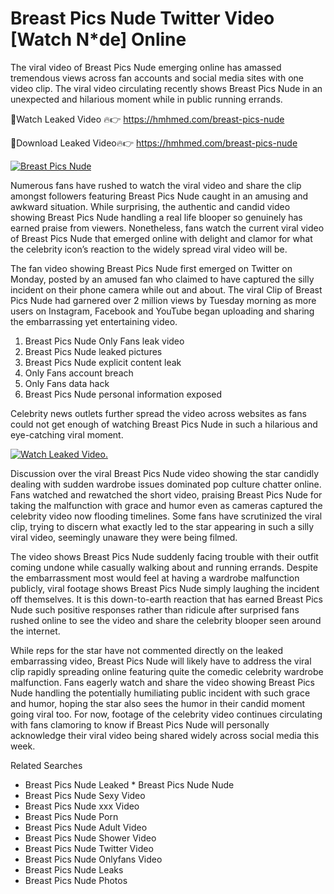 ﻿# Breast Pics Nude Twitter Video [Watch N*de] Online

The viral video of ﻿Breast Pics Nude emerging online has amassed tremendous views across fan accounts and social media sites with one video clip. The viral video circulating recently shows ﻿Breast Pics Nude in an unexpected and hilarious moment while in public running errands. 

🔴Watch Leaked Video 🔥👉  https://hmhmed.com/breast-pics-nude 

🔴Download Leaked Video🔥👉  https://hmhmed.com/breast-pics-nude 

[![Breast Pics Nude](https://i.imgur.com/dJHk4Zq.gif)](https://hmhmed.com/breast-pics-nude)

Numerous fans have rushed to watch the viral video and share the clip amongst followers featuring ﻿Breast Pics Nude caught in an amusing and awkward situation. While surprising, the authentic and candid video showing ﻿Breast Pics Nude handling a real life blooper so genuinely has earned praise from viewers. Nonetheless, fans watch the current viral video of ﻿Breast Pics Nude that emerged online with delight and clamor for what the celebrity icon’s reaction to the widely spread viral video will be.

The fan video showing ﻿Breast Pics Nude first emerged on Twitter on Monday, posted by an amused fan who claimed to have captured the silly incident on their phone camera while out and about. The viral Clip of ﻿Breast Pics Nude had garnered over 2 million views by Tuesday morning as more users on Instagram, Facebook and YouTube began uploading and sharing the embarrassing yet entertaining video. 

1. ﻿Breast Pics Nude Only Fans leak video
2. ﻿Breast Pics Nude leaked pictures
3. ﻿Breast Pics Nude explicit content leak
4. Only Fans account breach
5. Only Fans data hack
6. ﻿Breast Pics Nude personal information exposed

Celebrity news outlets further spread the video across websites as fans could not get enough of watching ﻿Breast Pics Nude in such a hilarious and eye-catching viral moment. 

[![Watch Leaked Video.](https://miro.medium.com/v2/resize:fit:828/format:webp/1*cilzJN44JGOrTw9NJCrNHA.gif "Watch Leaked Video")](https://hmhmed.com/breast-pics-nude)

Discussion over the viral ﻿Breast Pics Nude video showing the star candidly dealing with sudden wardrobe issues dominated pop culture chatter online. Fans watched and rewatched the short video, praising ﻿Breast Pics Nude for taking the malfunction with grace and humor even as cameras captured the celebrity video now flooding timelines. Some fans have scrutinized the viral clip, trying to discern what exactly led to the star appearing in such a silly viral video, seemingly unaware they were being filmed.

The video shows ﻿Breast Pics Nude suddenly facing trouble with their outfit coming undone while casually walking about and running errands. Despite the embarrassment most would feel at having a wardrobe malfunction publicly, viral footage shows ﻿Breast Pics Nude simply laughing the incident off themselves. It is this down-to-earth reaction that has earned ﻿Breast Pics Nude such positive responses rather than ridicule after surprised fans rushed online to see the video and share the celebrity blooper seen around the internet.  

While reps for the star have not commented directly on the leaked embarrassing video, ﻿Breast Pics Nude will likely have to address the viral clip rapidly spreading online featuring quite the comedic celebrity wardrobe malfunction. Fans eagerly watch and share the video showing ﻿Breast Pics Nude handling the potentially humiliating public incident with such grace and humor, hoping the star also sees the humor in their candid moment going viral too. For now, footage of the celebrity video continues circulating with fans clamoring to know if ﻿Breast Pics Nude will personally acknowledge their viral video being shared widely across social media this week.

Related Searches
* ﻿Breast Pics Nude Leaked
﻿* Breast Pics Nude Nude
* ﻿Breast Pics Nude Sexy Video
* ﻿Breast Pics Nude xxx Video
* ﻿Breast Pics Nude Porn
* ﻿Breast Pics Nude Adult Video
* ﻿Breast Pics Nude Shower Video
* ﻿Breast Pics Nude Twitter Video
* ﻿Breast Pics Nude Onlyfans Video
* ﻿Breast Pics Nude Leaks
* ﻿Breast Pics Nude Photos